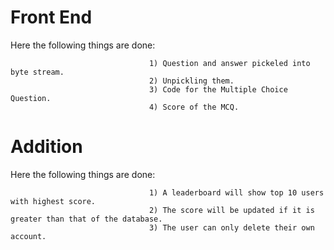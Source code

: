 # Front End

Here the following things are done: 
                                   
                                   1) Question and answer pickeled into byte stream.    
                                   2) Unpickling them. 
                                   3) Code for the Multiple Choice Question.
                                   4) Score of the MCQ.
                                  





# Addition

Here the following things are done: 
                                   
                                   1) A leaderboard will show top 10 users with highest score. 
                                   2) The score will be updated if it is greater than that of the database. 
                                   3) The user can only delete their own account.

